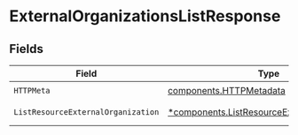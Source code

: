 # ExternalOrganizationsListResponse


## Fields

| Field                                                                                                       | Type                                                                                                        | Required                                                                                                    | Description                                                                                                 |
| ----------------------------------------------------------------------------------------------------------- | ----------------------------------------------------------------------------------------------------------- | ----------------------------------------------------------------------------------------------------------- | ----------------------------------------------------------------------------------------------------------- |
| `HTTPMeta`                                                                                                  | [components.HTTPMetadata](../../models/components/httpmetadata.md)                                          | :heavy_check_mark:                                                                                          | N/A                                                                                                         |
| `ListResourceExternalOrganization`                                                                          | [*components.ListResourceExternalOrganization](../../models/components/listresourceexternalorganization.md) | :heavy_minus_sign:                                                                                          | Successful Response                                                                                         |